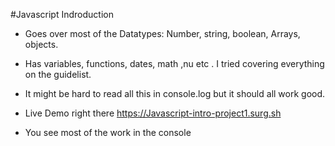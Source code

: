 #Javascript Indroduction

* Goes over most of the Datatypes: Number, string, boolean, Arrays, objects.

* Has variables, functions, dates, math ,nu etc . I tried covering everything on the guidelist.

* It might be hard to read all this in console.log but it should all work good.


* Live Demo right there  https://Javascript-intro-project1.surg.sh

* You see most of the work in the console


